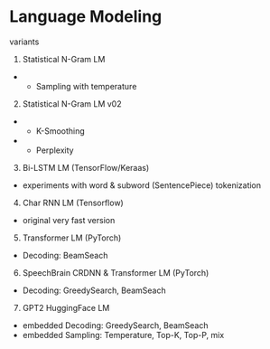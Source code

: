 # Language Modeling 
variants

1. Statistical N-Gram LM 
- + Sampling with temperature

2. Statistical N-Gram LM v02 
- + K-Smoothing
- + Perplexity

3. Bi-LSTM LM (TensorFlow/Keraas)
- experiments with word & subword (SentencePiece) tokenization

4. Char RNN LM (Tensorflow)
- original very fast version

5. Transformer LM (PyTorch)
- Decoding: BeamSeach

6. SpeechBrain CRDNN & Transformer LM (PyTorch)
- Decoding: GreedySearch, BeamSeach

7. GPT2 HuggingFace LM
- embedded Decoding: GreedySearch, BeamSeach
- embedded Sampling: Temperature, Top-K, Top-P, mix